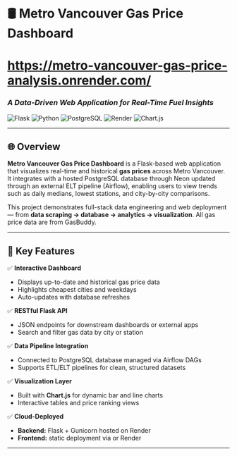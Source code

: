 # 🛢️ Metro Vancouver Gas Price Dashboard  
# https://metro-vancouver-gas-price-analysis.onrender.com/
### *A Data-Driven Web Application for Real-Time Fuel Insights*

![Flask](https://img.shields.io/badge/Flask-000000?logo=flask&logoColor=white)
![Python](https://img.shields.io/badge/Python-3776AB?logo=python&logoColor=white)
![PostgreSQL](https://img.shields.io/badge/PostgreSQL-336791?logo=postgresql&logoColor=white)
![Render](https://img.shields.io/badge/Deployed%20on-Render-46E3B7?logo=render&logoColor=white)
![Chart.js](https://img.shields.io/badge/Chart.js-F5788D?logo=chartdotjs&logoColor=white)

---

## 🌐 Overview

**Metro Vancouver Gas Price Dashboard** is a Flask-based web application that visualizes real-time and historical **gas prices** across Metro Vancouver.  
It integrates with a hosted PostgreSQL database through Neon updated through an external ELT pipeline (Airflow), enabling users to view trends such as daily medians, lowest stations, and city-by-city comparisons.

This project demonstrates full-stack data engineering and web deployment — from **data scraping → database → analytics → visualization**.
All gas price data are from GasBuddy.

---

## 🚀 Key Features

✅ **Interactive Dashboard**
- Displays up-to-date and historical gas price data  
- Highlights cheapest cities and weekdays  
- Auto-updates with database refreshes

✅ **RESTful Flask API**
- JSON endpoints for downstream dashboards or external apps  
- Search and filter gas data by city or station  

✅ **Data Pipeline Integration**
- Connected to PostgreSQL database managed via Airflow DAGs  
- Supports ETL/ELT pipelines for clean, structured datasets  

✅ **Visualization Layer**
- Built with **Chart.js** for dynamic bar and line charts  
- Interactive tables and price ranking views  

✅ **Cloud-Deployed**
- **Backend:** Flask + Gunicorn hosted on Render  
- **Frontend:** static deployment via or Render  

---
